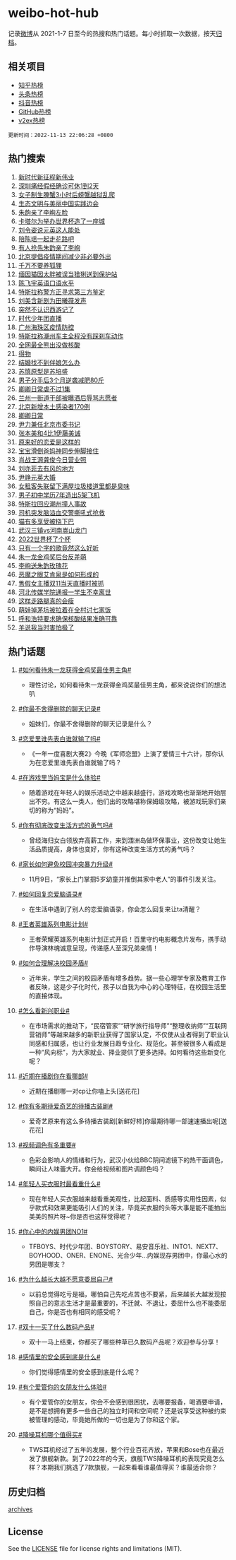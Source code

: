 # weibo-hot-hub

记录[微博](https://www.weibo.com)从 2021-1-7 日至今的热搜和热门话题。每小时抓取一次数据，按天[归档](archives)。

## 相关项目

- [知乎热榜](https://github.com/lonnyzhang423/zhihu-hot-hub)
- [头条热榜](https://github.com/lonnyzhang423/toutiao-hot-hub)
- [抖音热榜](https://github.com/lonnyzhang423/douyin-hot-hub)
- [GitHub热榜](https://github.com/lonnyzhang423/github-hot-hub)
- [v2ex热榜](https://github.com/lonnyzhang423/v2ex-hot-hub)


`更新时间：2022-11-13 22:06:28 +0800`

## 热门搜索

1. [新时代新征程新伟业](https://m.weibo.cn/search?containerid=100103type%3D1%26t%3D10%26q%3D%23%E6%96%B0%E6%97%B6%E4%BB%A3%E6%96%B0%E5%BE%81%E7%A8%8B%E6%96%B0%E4%BC%9F%E4%B8%9A%23&stream_entry_id=51&isnewpage=1&extparam=seat%3D1%26c_type%3D51%26pos%3D0%26cate%3D10103%26filter_type%3Drealtimehot%26dgr%3D0%26display_time%3D1668348385%26pre_seqid%3D1668347513711024078111&luicode=10000011&lfid=106003type%253D25%2526t%253D3%2526disable_hot%253D1%2526filter_type%253Drealtimehot)
1. [深圳痛经假经确诊可休1到2天](https://m.weibo.cn/search?containerid=100103type%3D1%26t%3D10%26q%3D%23%E6%B7%B1%E5%9C%B3%E7%97%9B%E7%BB%8F%E5%81%87%E7%BB%8F%E7%A1%AE%E8%AF%8A%E5%8F%AF%E4%BC%911%E5%88%B02%E5%A4%A9%23&stream_entry_id=31&isnewpage=1&extparam=seat%3D1%26c_type%3D31%26q%3D%2523%25E6%25B7%25B1%25E5%259C%25B3%25E7%2597%259B%25E7%25BB%258F%25E5%2581%2587%25E7%25BB%258F%25E7%25A1%25AE%25E8%25AF%258A%25E5%258F%25AF%25E4%25BC%25911%25E5%2588%25B02%25E5%25A4%25A9%2523%26pos%3D0%26flag%3D2%26band_rank%3D1%26dgr%3D0%26filter_type%3Drealtimehot%26realpos%3D1%26cate%3D5001%26lcate%3D5001%26display_time%3D1668348385%26pre_seqid%3D1668347513711024078111&luicode=10000011&lfid=106003type%253D25%2526t%253D3%2526disable_hot%253D1%2526filter_type%253Drealtimehot)
1. [女子制生腌蟹3小时后螃蟹越狱乱爬](https://m.weibo.cn/search?containerid=100103type%3D1%26t%3D10%26q%3D%23%E5%A5%B3%E5%AD%90%E5%88%B6%E7%94%9F%E8%85%8C%E8%9F%B93%E5%B0%8F%E6%97%B6%E5%90%8E%E8%9E%83%E8%9F%B9%E8%B6%8A%E7%8B%B1%E4%B9%B1%E7%88%AC%23&stream_entry_id=31&isnewpage=1&extparam=seat%3D1%26c_type%3D31%26q%3D%2523%25E5%25A5%25B3%25E5%25AD%2590%25E5%2588%25B6%25E7%2594%259F%25E8%2585%258C%25E8%259F%25B93%25E5%25B0%258F%25E6%2597%25B6%25E5%2590%258E%25E8%259E%2583%25E8%259F%25B9%25E8%25B6%258A%25E7%258B%25B1%25E4%25B9%25B1%25E7%2588%25AC%2523%26pos%3D1%26flag%3D2%26band_rank%3D2%26dgr%3D0%26filter_type%3Drealtimehot%26realpos%3D2%26cate%3D5001%26lcate%3D5001%26display_time%3D1668348385%26pre_seqid%3D1668347513711024078111&luicode=10000011&lfid=106003type%253D25%2526t%253D3%2526disable_hot%253D1%2526filter_type%253Drealtimehot)
1. [生态文明与美丽中国实践边会](https://m.weibo.cn/search?containerid=100103type%3D1%26t%3D10%26q%3D%23%E7%94%9F%E6%80%81%E6%96%87%E6%98%8E%E4%B8%8E%E7%BE%8E%E4%B8%BD%E4%B8%AD%E5%9B%BD%E5%AE%9E%E8%B7%B5%E8%BE%B9%E4%BC%9A%23&stream_entry_id=31&isnewpage=1&extparam=seat%3D1%26c_type%3D31%26q%3D%2523%25E7%2594%259F%25E6%2580%2581%25E6%2596%2587%25E6%2598%258E%25E4%25B8%258E%25E7%25BE%258E%25E4%25B8%25BD%25E4%25B8%25AD%25E5%259B%25BD%25E5%25AE%259E%25E8%25B7%25B5%25E8%25BE%25B9%25E4%25BC%259A%2523%26pos%3D2%26flag%3D0%26band_rank%3D3%26dgr%3D0%26filter_type%3Drealtimehot%26realpos%3D3%26cate%3D5001%26lcate%3D5001%26display_time%3D1668348385%26pre_seqid%3D1668347513711024078111&luicode=10000011&lfid=106003type%253D25%2526t%253D3%2526disable_hot%253D1%2526filter_type%253Drealtimehot)
1. [朱韵亲了李峋左脸](https://m.weibo.cn/search?containerid=100103type%3D1%26t%3D10%26q%3D%23%E6%9C%B1%E9%9F%B5%E4%BA%B2%E4%BA%86%E6%9D%8E%E5%B3%8B%E5%B7%A6%E8%84%B8%23&stream_entry_id=31&isnewpage=1&extparam=seat%3D1%26c_type%3D31%26q%3D%2523%25E6%259C%25B1%25E9%259F%25B5%25E4%25BA%25B2%25E4%25BA%2586%25E6%259D%258E%25E5%25B3%258B%25E5%25B7%25A6%25E8%2584%25B8%2523%26pos%3D3%26flag%3D1%26band_rank%3D4%26dgr%3D0%26filter_type%3Drealtimehot%26realpos%3D4%26cate%3D5001%26lcate%3D5001%26display_time%3D1668348385%26pre_seqid%3D1668347513711024078111&luicode=10000011&lfid=106003type%253D25%2526t%253D3%2526disable_hot%253D1%2526filter_type%253Drealtimehot)
1. [卡塔尔为举办世界杯造了一座城](https://m.weibo.cn/search?containerid=100103type%3D1%26t%3D10%26q%3D%23%E5%8D%A1%E5%A1%94%E5%B0%94%E4%B8%BA%E4%B8%BE%E5%8A%9E%E4%B8%96%E7%95%8C%E6%9D%AF%E9%80%A0%E4%BA%86%E4%B8%80%E5%BA%A7%E5%9F%8E%23&stream_entry_id=31&isnewpage=1&extparam=seat%3D1%26c_type%3D31%26q%3D%2523%25E5%258D%25A1%25E5%25A1%2594%25E5%25B0%2594%25E4%25B8%25BA%25E4%25B8%25BE%25E5%258A%259E%25E4%25B8%2596%25E7%2595%258C%25E6%259D%25AF%25E9%2580%25A0%25E4%25BA%2586%25E4%25B8%2580%25E5%25BA%25A7%25E5%259F%258E%2523%26pos%3D4%26flag%3D0%26band_rank%3D5%26dgr%3D0%26filter_type%3Drealtimehot%26realpos%3D5%26cate%3D5001%26lcate%3D5001%26display_time%3D1668348385%26pre_seqid%3D1668347513711024078111&luicode=10000011&lfid=106003type%253D25%2526t%253D3%2526disable_hot%253D1%2526filter_type%253Drealtimehot)
1. [刘令姿说元英这人能处](https://m.weibo.cn/search?containerid=100103type%3D1%26t%3D10%26q%3D%23%E5%88%98%E4%BB%A4%E5%A7%BF%E8%AF%B4%E5%85%83%E8%8B%B1%E8%BF%99%E4%BA%BA%E8%83%BD%E5%A4%84%23&stream_entry_id=31&isnewpage=1&extparam=seat%3D1%26c_type%3D31%26q%3D%2523%25E5%2588%2598%25E4%25BB%25A4%25E5%25A7%25BF%25E8%25AF%25B4%25E5%2585%2583%25E8%258B%25B1%25E8%25BF%2599%25E4%25BA%25BA%25E8%2583%25BD%25E5%25A4%2584%2523%26pos%3D5%26flag%3D1%26band_rank%3D6%26dgr%3D0%26filter_type%3Drealtimehot%26realpos%3D6%26cate%3D5001%26lcate%3D5001%26display_time%3D1668348385%26pre_seqid%3D1668347513711024078111&luicode=10000011&lfid=106003type%253D25%2526t%253D3%2526disable_hot%253D1%2526filter_type%253Drealtimehot)
1. [陪陈瑶一起走花路吧](https://m.weibo.cn/search?containerid=100103type%3D1%26t%3D10%26q%3D%23%E9%99%AA%E9%99%88%E7%91%B6%E4%B8%80%E8%B5%B7%E8%B5%B0%E8%8A%B1%E8%B7%AF%E5%90%A7%23&stream_entry_id=31&isnewpage=1&extparam=seat%3D1%26c_type%3D31%26q%3D%2523%25E9%2599%25AA%25E9%2599%2588%25E7%2591%25B6%25E4%25B8%2580%25E8%25B5%25B7%25E8%25B5%25B0%25E8%258A%25B1%25E8%25B7%25AF%25E5%2590%25A7%2523%26pos%3D6%26band_rank%3D7%26dgr%3D0%26filter_type%3Drealtimehot%26adid%3D172216%26cate%3D5001%26lcate%3D5001%26display_time%3D1668348385%26pre_seqid%3D1668347513711024078111&luicode=10000011&lfid=106003type%253D25%2526t%253D3%2526disable_hot%253D1%2526filter_type%253Drealtimehot)
1. [有人抢先朱韵亲了李峋](https://m.weibo.cn/search?containerid=100103type%3D1%26t%3D10%26q%3D%23%E6%9C%89%E4%BA%BA%E6%8A%A2%E5%85%88%E6%9C%B1%E9%9F%B5%E4%BA%B2%E4%BA%86%E6%9D%8E%E5%B3%8B%23&stream_entry_id=31&isnewpage=1&extparam=seat%3D1%26c_type%3D31%26q%3D%2523%25E6%259C%2589%25E4%25BA%25BA%25E6%258A%25A2%25E5%2585%2588%25E6%259C%25B1%25E9%259F%25B5%25E4%25BA%25B2%25E4%25BA%2586%25E6%259D%258E%25E5%25B3%258B%2523%26pos%3D7%26flag%3D0%26band_rank%3D7%26dgr%3D0%26filter_type%3Drealtimehot%26realpos%3D7%26cate%3D5001%26lcate%3D5001%26display_time%3D1668348385%26pre_seqid%3D1668347513711024078111&luicode=10000011&lfid=106003type%253D25%2526t%253D3%2526disable_hot%253D1%2526filter_type%253Drealtimehot)
1. [北京提倡疫情期间减少非必要外出](https://m.weibo.cn/search?containerid=100103type%3D1%26t%3D10%26q%3D%23%E5%8C%97%E4%BA%AC%E6%8F%90%E5%80%A1%E7%96%AB%E6%83%85%E6%9C%9F%E9%97%B4%E5%87%8F%E5%B0%91%E9%9D%9E%E5%BF%85%E8%A6%81%E5%A4%96%E5%87%BA%23&stream_entry_id=31&isnewpage=1&extparam=seat%3D1%26c_type%3D31%26q%3D%2523%25E5%258C%2597%25E4%25BA%25AC%25E6%258F%2590%25E5%2580%25A1%25E7%2596%25AB%25E6%2583%2585%25E6%259C%259F%25E9%2597%25B4%25E5%2587%258F%25E5%25B0%2591%25E9%259D%259E%25E5%25BF%2585%25E8%25A6%2581%25E5%25A4%2596%25E5%2587%25BA%2523%26pos%3D8%26flag%3D0%26band_rank%3D8%26dgr%3D0%26filter_type%3Drealtimehot%26realpos%3D8%26cate%3D5001%26lcate%3D5001%26display_time%3D1668348385%26pre_seqid%3D1668347513711024078111&luicode=10000011&lfid=106003type%253D25%2526t%253D3%2526disable_hot%253D1%2526filter_type%253Drealtimehot)
1. [千万不要养狐狸](https://m.weibo.cn/search?containerid=100103type%3D1%26t%3D10%26q%3D%23%E5%8D%83%E4%B8%87%E4%B8%8D%E8%A6%81%E5%85%BB%E7%8B%90%E7%8B%B8%23&stream_entry_id=31&isnewpage=1&extparam=seat%3D1%26c_type%3D31%26q%3D%2523%25E5%258D%2583%25E4%25B8%2587%25E4%25B8%258D%25E8%25A6%2581%25E5%2585%25BB%25E7%258B%2590%25E7%258B%25B8%2523%26pos%3D9%26flag%3D1%26band_rank%3D9%26dgr%3D0%26filter_type%3Drealtimehot%26realpos%3D9%26cate%3D5001%26lcate%3D5001%26display_time%3D1668348385%26pre_seqid%3D1668347513711024078111&luicode=10000011&lfid=106003type%253D25%2526t%253D3%2526disable_hot%253D1%2526filter_type%253Drealtimehot)
1. [缅因猫因太胖被误当猞猁送到保护站](https://m.weibo.cn/search?containerid=100103type%3D1%26t%3D10%26q%3D%23%E7%BC%85%E5%9B%A0%E7%8C%AB%E5%9B%A0%E5%A4%AA%E8%83%96%E8%A2%AB%E8%AF%AF%E5%BD%93%E7%8C%9E%E7%8C%81%E9%80%81%E5%88%B0%E4%BF%9D%E6%8A%A4%E7%AB%99%23&stream_entry_id=31&isnewpage=1&extparam=seat%3D1%26c_type%3D31%26q%3D%2523%25E7%25BC%2585%25E5%259B%25A0%25E7%258C%25AB%25E5%259B%25A0%25E5%25A4%25AA%25E8%2583%2596%25E8%25A2%25AB%25E8%25AF%25AF%25E5%25BD%2593%25E7%258C%259E%25E7%258C%2581%25E9%2580%2581%25E5%2588%25B0%25E4%25BF%259D%25E6%258A%25A4%25E7%25AB%2599%2523%26pos%3D10%26flag%3D0%26band_rank%3D10%26dgr%3D0%26filter_type%3Drealtimehot%26realpos%3D10%26cate%3D5001%26lcate%3D5001%26display_time%3D1668348385%26pre_seqid%3D1668347513711024078111&luicode=10000011&lfid=106003type%253D25%2526t%253D3%2526disable_hot%253D1%2526filter_type%253Drealtimehot)
1. [陈飞宇英语口语水平](https://m.weibo.cn/search?containerid=100103type%3D1%26t%3D10%26q%3D%23%E9%99%88%E9%A3%9E%E5%AE%87%E8%8B%B1%E8%AF%AD%E5%8F%A3%E8%AF%AD%E6%B0%B4%E5%B9%B3%23&stream_entry_id=31&isnewpage=1&extparam=seat%3D1%26c_type%3D31%26q%3D%2523%25E9%2599%2588%25E9%25A3%259E%25E5%25AE%2587%25E8%258B%25B1%25E8%25AF%25AD%25E5%258F%25A3%25E8%25AF%25AD%25E6%25B0%25B4%25E5%25B9%25B3%2523%26pos%3D11%26flag%3D1%26band_rank%3D11%26dgr%3D0%26filter_type%3Drealtimehot%26realpos%3D11%26cate%3D5001%26lcate%3D5001%26display_time%3D1668348385%26pre_seqid%3D1668347513711024078111&luicode=10000011&lfid=106003type%253D25%2526t%253D3%2526disable_hot%253D1%2526filter_type%253Drealtimehot)
1. [特斯拉称警方正寻求第三方鉴定](https://m.weibo.cn/search?containerid=100103type%3D1%26t%3D10%26q%3D%23%E7%89%B9%E6%96%AF%E6%8B%89%E7%A7%B0%E8%AD%A6%E6%96%B9%E6%AD%A3%E5%AF%BB%E6%B1%82%E7%AC%AC%E4%B8%89%E6%96%B9%E9%89%B4%E5%AE%9A%23&stream_entry_id=31&isnewpage=1&extparam=seat%3D1%26c_type%3D31%26q%3D%2523%25E7%2589%25B9%25E6%2596%25AF%25E6%258B%2589%25E7%25A7%25B0%25E8%25AD%25A6%25E6%2596%25B9%25E6%25AD%25A3%25E5%25AF%25BB%25E6%25B1%2582%25E7%25AC%25AC%25E4%25B8%2589%25E6%2596%25B9%25E9%2589%25B4%25E5%25AE%259A%2523%26pos%3D12%26flag%3D0%26band_rank%3D12%26dgr%3D0%26filter_type%3Drealtimehot%26realpos%3D12%26cate%3D5001%26lcate%3D5001%26display_time%3D1668348385%26pre_seqid%3D1668347513711024078111&luicode=10000011&lfid=106003type%253D25%2526t%253D3%2526disable_hot%253D1%2526filter_type%253Drealtimehot)
1. [刘美含新剧为田曦薇发声](https://m.weibo.cn/search?containerid=100103type%3D1%26t%3D10%26q%3D%23%E5%88%98%E7%BE%8E%E5%90%AB%E6%96%B0%E5%89%A7%E4%B8%BA%E7%94%B0%E6%9B%A6%E8%96%87%E5%8F%91%E5%A3%B0%23&stream_entry_id=31&isnewpage=1&extparam=seat%3D1%26c_type%3D31%26q%3D%2523%25E5%2588%2598%25E7%25BE%258E%25E5%2590%25AB%25E6%2596%25B0%25E5%2589%25A7%25E4%25B8%25BA%25E7%2594%25B0%25E6%259B%25A6%25E8%2596%2587%25E5%258F%2591%25E5%25A3%25B0%2523%26pos%3D13%26flag%3D0%26band_rank%3D13%26dgr%3D0%26filter_type%3Drealtimehot%26realpos%3D13%26cate%3D5001%26lcate%3D5001%26display_time%3D1668348385%26pre_seqid%3D1668347513711024078111&luicode=10000011&lfid=106003type%253D25%2526t%253D3%2526disable_hot%253D1%2526filter_type%253Drealtimehot)
1. [突然不认识西游记了](https://m.weibo.cn/search?containerid=100103type%3D1%26t%3D10%26q%3D%23%E7%AA%81%E7%84%B6%E4%B8%8D%E8%AE%A4%E8%AF%86%E8%A5%BF%E6%B8%B8%E8%AE%B0%E4%BA%86%23&stream_entry_id=31&isnewpage=1&extparam=seat%3D1%26c_type%3D31%26q%3D%2523%25E7%25AA%2581%25E7%2584%25B6%25E4%25B8%258D%25E8%25AE%25A4%25E8%25AF%2586%25E8%25A5%25BF%25E6%25B8%25B8%25E8%25AE%25B0%25E4%25BA%2586%2523%26pos%3D14%26flag%3D0%26band_rank%3D14%26dgr%3D0%26filter_type%3Drealtimehot%26realpos%3D14%26cate%3D5001%26lcate%3D5001%26display_time%3D1668348385%26pre_seqid%3D1668347513711024078111&luicode=10000011&lfid=106003type%253D25%2526t%253D3%2526disable_hot%253D1%2526filter_type%253Drealtimehot)
1. [时代少年团直播](https://m.weibo.cn/search?containerid=100103type%3D1%26t%3D10%26q%3D%23%E6%97%B6%E4%BB%A3%E5%B0%91%E5%B9%B4%E5%9B%A2%E7%9B%B4%E6%92%AD%23&stream_entry_id=31&isnewpage=1&extparam=seat%3D1%26c_type%3D31%26q%3D%2523%25E6%2597%25B6%25E4%25BB%25A3%25E5%25B0%2591%25E5%25B9%25B4%25E5%259B%25A2%25E7%259B%25B4%25E6%2592%25AD%2523%26pos%3D15%26flag%3D1%26band_rank%3D15%26dgr%3D0%26filter_type%3Drealtimehot%26realpos%3D15%26cate%3D5001%26lcate%3D5001%26display_time%3D1668348385%26pre_seqid%3D1668347513711024078111&luicode=10000011&lfid=106003type%253D25%2526t%253D3%2526disable_hot%253D1%2526filter_type%253Drealtimehot)
1. [广州海珠区疫情防控](https://m.weibo.cn/search?containerid=100103type%3D1%26t%3D10%26q%3D%23%E5%B9%BF%E5%B7%9E%E6%B5%B7%E7%8F%A0%E5%8C%BA%E7%96%AB%E6%83%85%E9%98%B2%E6%8E%A7%23&stream_entry_id=31&isnewpage=1&extparam=seat%3D1%26c_type%3D31%26q%3D%2523%25E5%25B9%25BF%25E5%25B7%259E%25E6%25B5%25B7%25E7%258F%25A0%25E5%258C%25BA%25E7%2596%25AB%25E6%2583%2585%25E9%2598%25B2%25E6%258E%25A7%2523%26pos%3D16%26flag%3D0%26band_rank%3D16%26dgr%3D0%26filter_type%3Drealtimehot%26realpos%3D16%26cate%3D5001%26lcate%3D5001%26display_time%3D1668348385%26pre_seqid%3D1668347513711024078111&luicode=10000011&lfid=106003type%253D25%2526t%253D3%2526disable_hot%253D1%2526filter_type%253Drealtimehot)
1. [特斯拉称潮州车主全程没有踩刹车动作](https://m.weibo.cn/search?containerid=100103type%3D1%26t%3D10%26q%3D%23%E7%89%B9%E6%96%AF%E6%8B%89%E7%A7%B0%E6%BD%AE%E5%B7%9E%E8%BD%A6%E4%B8%BB%E5%85%A8%E7%A8%8B%E6%B2%A1%E6%9C%89%E8%B8%A9%E5%88%B9%E8%BD%A6%E5%8A%A8%E4%BD%9C%23&stream_entry_id=31&isnewpage=1&extparam=seat%3D1%26c_type%3D31%26q%3D%2523%25E7%2589%25B9%25E6%2596%25AF%25E6%258B%2589%25E7%25A7%25B0%25E6%25BD%25AE%25E5%25B7%259E%25E8%25BD%25A6%25E4%25B8%25BB%25E5%2585%25A8%25E7%25A8%258B%25E6%25B2%25A1%25E6%259C%2589%25E8%25B8%25A9%25E5%2588%25B9%25E8%25BD%25A6%25E5%258A%25A8%25E4%25BD%259C%2523%26pos%3D17%26flag%3D0%26band_rank%3D17%26dgr%3D0%26filter_type%3Drealtimehot%26realpos%3D17%26cate%3D5001%26lcate%3D5001%26display_time%3D1668348385%26pre_seqid%3D1668347513711024078111&luicode=10000011&lfid=106003type%253D25%2526t%253D3%2526disable_hot%253D1%2526filter_type%253Drealtimehot)
1. [全网最全熊出没做核酸](https://m.weibo.cn/search?containerid=100103type%3D1%26t%3D10%26q%3D%23%E5%85%A8%E7%BD%91%E6%9C%80%E5%85%A8%E7%86%8A%E5%87%BA%E6%B2%A1%E5%81%9A%E6%A0%B8%E9%85%B8%23&stream_entry_id=31&isnewpage=1&extparam=seat%3D1%26c_type%3D31%26q%3D%2523%25E5%2585%25A8%25E7%25BD%2591%25E6%259C%2580%25E5%2585%25A8%25E7%2586%258A%25E5%2587%25BA%25E6%25B2%25A1%25E5%2581%259A%25E6%25A0%25B8%25E9%2585%25B8%2523%26pos%3D18%26flag%3D1%26band_rank%3D18%26dgr%3D0%26filter_type%3Drealtimehot%26realpos%3D18%26cate%3D5001%26lcate%3D5001%26display_time%3D1668348385%26pre_seqid%3D1668347513711024078111&luicode=10000011&lfid=106003type%253D25%2526t%253D3%2526disable_hot%253D1%2526filter_type%253Drealtimehot)
1. [得物](https://m.weibo.cn/search?containerid=100103type%3D1%26t%3D10%26q%3D%23%E5%BE%97%E7%89%A9%23&stream_entry_id=31&isnewpage=1&extparam=seat%3D1%26c_type%3D31%26q%3D%2523%25E5%25BE%2597%25E7%2589%25A9%2523%26pos%3D19%26flag%3D2%26band_rank%3D19%26dgr%3D0%26filter_type%3Drealtimehot%26realpos%3D19%26cate%3D5001%26lcate%3D5001%26display_time%3D1668348385%26pre_seqid%3D1668347513711024078111&luicode=10000011&lfid=106003type%253D25%2526t%253D3%2526disable_hot%253D1%2526filter_type%253Drealtimehot)
1. [结婚找不到伴娘怎么办](https://m.weibo.cn/search?containerid=100103type%3D1%26t%3D10%26q%3D%23%E7%BB%93%E5%A9%9A%E6%89%BE%E4%B8%8D%E5%88%B0%E4%BC%B4%E5%A8%98%E6%80%8E%E4%B9%88%E5%8A%9E%23&stream_entry_id=31&isnewpage=1&extparam=seat%3D1%26c_type%3D31%26q%3D%2523%25E7%25BB%2593%25E5%25A9%259A%25E6%2589%25BE%25E4%25B8%258D%25E5%2588%25B0%25E4%25BC%25B4%25E5%25A8%2598%25E6%2580%258E%25E4%25B9%2588%25E5%258A%259E%2523%26pos%3D20%26flag%3D0%26band_rank%3D20%26dgr%3D0%26filter_type%3Drealtimehot%26realpos%3D20%26cate%3D5001%26lcate%3D5001%26display_time%3D1668348385%26pre_seqid%3D1668347513711024078111&luicode=10000011&lfid=106003type%253D25%2526t%253D3%2526disable_hot%253D1%2526filter_type%253Drealtimehot)
1. [苏慎原型是苏培盛](https://m.weibo.cn/search?containerid=100103type%3D1%26t%3D10%26q%3D%23%E8%8B%8F%E6%85%8E%E5%8E%9F%E5%9E%8B%E6%98%AF%E8%8B%8F%E5%9F%B9%E7%9B%9B%23&stream_entry_id=31&isnewpage=1&extparam=seat%3D1%26c_type%3D31%26q%3D%2523%25E8%258B%258F%25E6%2585%258E%25E5%258E%259F%25E5%259E%258B%25E6%2598%25AF%25E8%258B%258F%25E5%259F%25B9%25E7%259B%259B%2523%26pos%3D21%26flag%3D1%26band_rank%3D21%26dgr%3D0%26filter_type%3Drealtimehot%26realpos%3D21%26cate%3D5001%26lcate%3D5001%26display_time%3D1668348385%26pre_seqid%3D1668347513711024078111&luicode=10000011&lfid=106003type%253D25%2526t%253D3%2526disable_hot%253D1%2526filter_type%253Drealtimehot)
1. [男子分手后3个月逆袭减肥80斤](https://m.weibo.cn/search?containerid=100103type%3D1%26t%3D10%26q%3D%23%E7%94%B7%E5%AD%90%E5%88%86%E6%89%8B%E5%90%8E3%E4%B8%AA%E6%9C%88%E9%80%86%E8%A2%AD%E5%87%8F%E8%82%A580%E6%96%A4%23&stream_entry_id=31&isnewpage=1&extparam=seat%3D1%26c_type%3D31%26q%3D%2523%25E7%2594%25B7%25E5%25AD%2590%25E5%2588%2586%25E6%2589%258B%25E5%2590%258E3%25E4%25B8%25AA%25E6%259C%2588%25E9%2580%2586%25E8%25A2%25AD%25E5%2587%258F%25E8%2582%25A580%25E6%2596%25A4%2523%26pos%3D22%26flag%3D1%26band_rank%3D22%26dgr%3D0%26filter_type%3Drealtimehot%26realpos%3D22%26cate%3D5001%26lcate%3D5001%26display_time%3D1668348385%26pre_seqid%3D1668347513711024078111&luicode=10000011&lfid=106003type%253D25%2526t%253D3%2526disable_hot%253D1%2526filter_type%253Drealtimehot)
1. [卿卿日常虐不过1集](https://m.weibo.cn/search?containerid=100103type%3D1%26t%3D10%26q%3D%23%E5%8D%BF%E5%8D%BF%E6%97%A5%E5%B8%B8%E8%99%90%E4%B8%8D%E8%BF%871%E9%9B%86%23&stream_entry_id=31&isnewpage=1&extparam=seat%3D1%26c_type%3D31%26q%3D%2523%25E5%258D%25BF%25E5%258D%25BF%25E6%2597%25A5%25E5%25B8%25B8%25E8%2599%2590%25E4%25B8%258D%25E8%25BF%25871%25E9%259B%2586%2523%26pos%3D23%26flag%3D0%26band_rank%3D23%26dgr%3D0%26filter_type%3Drealtimehot%26realpos%3D23%26cate%3D5001%26lcate%3D5001%26display_time%3D1668348385%26pre_seqid%3D1668347513711024078111&luicode=10000011&lfid=106003type%253D25%2526t%253D3%2526disable_hot%253D1%2526filter_type%253Drealtimehot)
1. [兰州一街道干部被曝酒后辱骂志愿者](https://m.weibo.cn/search?containerid=100103type%3D1%26t%3D10%26q%3D%23%E5%85%B0%E5%B7%9E%E4%B8%80%E8%A1%97%E9%81%93%E5%B9%B2%E9%83%A8%E8%A2%AB%E6%9B%9D%E9%85%92%E5%90%8E%E8%BE%B1%E9%AA%82%E5%BF%97%E6%84%BF%E8%80%85%23&stream_entry_id=31&isnewpage=1&extparam=seat%3D1%26c_type%3D31%26q%3D%2523%25E5%2585%25B0%25E5%25B7%259E%25E4%25B8%2580%25E8%25A1%2597%25E9%2581%2593%25E5%25B9%25B2%25E9%2583%25A8%25E8%25A2%25AB%25E6%259B%259D%25E9%2585%2592%25E5%2590%258E%25E8%25BE%25B1%25E9%25AA%2582%25E5%25BF%2597%25E6%2584%25BF%25E8%2580%2585%2523%26pos%3D24%26flag%3D0%26band_rank%3D24%26dgr%3D0%26filter_type%3Drealtimehot%26realpos%3D24%26cate%3D5001%26lcate%3D5001%26display_time%3D1668348385%26pre_seqid%3D1668347513711024078111&luicode=10000011&lfid=106003type%253D25%2526t%253D3%2526disable_hot%253D1%2526filter_type%253Drealtimehot)
1. [北京新增本土感染者170例](https://m.weibo.cn/search?containerid=100103type%3D1%26t%3D10%26q%3D%23%E5%8C%97%E4%BA%AC%E6%96%B0%E5%A2%9E%E6%9C%AC%E5%9C%9F%E6%84%9F%E6%9F%93%E8%80%85170%E4%BE%8B%23&stream_entry_id=31&isnewpage=1&extparam=seat%3D1%26c_type%3D31%26q%3D%2523%25E5%258C%2597%25E4%25BA%25AC%25E6%2596%25B0%25E5%25A2%259E%25E6%259C%25AC%25E5%259C%259F%25E6%2584%259F%25E6%259F%2593%25E8%2580%2585170%25E4%25BE%258B%2523%26pos%3D25%26flag%3D0%26band_rank%3D25%26dgr%3D0%26filter_type%3Drealtimehot%26realpos%3D25%26cate%3D5001%26lcate%3D5001%26display_time%3D1668348385%26pre_seqid%3D1668347513711024078111&luicode=10000011&lfid=106003type%253D25%2526t%253D3%2526disable_hot%253D1%2526filter_type%253Drealtimehot)
1. [卿卿日常](https://m.weibo.cn/search?containerid=100103type%3D1%26t%3D10%26q%3D%E5%8D%BF%E5%8D%BF%E6%97%A5%E5%B8%B8&stream_entry_id=31&isnewpage=1&extparam=seat%3D1%26c_type%3D31%26q%3D%25E5%258D%25BF%25E5%258D%25BF%25E6%2597%25A5%25E5%25B8%25B8%26pos%3D26%26flag%3D0%26band_rank%3D26%26dgr%3D0%26filter_type%3Drealtimehot%26realpos%3D26%26cate%3D5001%26lcate%3D5001%26display_time%3D1668348385%26pre_seqid%3D1668347513711024078111&luicode=10000011&lfid=106003type%253D25%2526t%253D3%2526disable_hot%253D1%2526filter_type%253Drealtimehot)
1. [尹力兼任北京市委书记](https://m.weibo.cn/search?containerid=100103type%3D1%26t%3D10%26q%3D%23%E5%B0%B9%E5%8A%9B%E5%85%BC%E4%BB%BB%E5%8C%97%E4%BA%AC%E5%B8%82%E5%A7%94%E4%B9%A6%E8%AE%B0%23&stream_entry_id=31&isnewpage=1&extparam=seat%3D1%26c_type%3D31%26q%3D%2523%25E5%25B0%25B9%25E5%258A%259B%25E5%2585%25BC%25E4%25BB%25BB%25E5%258C%2597%25E4%25BA%25AC%25E5%25B8%2582%25E5%25A7%2594%25E4%25B9%25A6%25E8%25AE%25B0%2523%26pos%3D27%26flag%3D0%26band_rank%3D27%26dgr%3D0%26filter_type%3Drealtimehot%26realpos%3D27%26cate%3D5001%26lcate%3D5001%26display_time%3D1668348385%26pre_seqid%3D1668347513711024078111&luicode=10000011&lfid=106003type%253D25%2526t%253D3%2526disable_hot%253D1%2526filter_type%253Drealtimehot)
1. [张本美和4比1伊藤美诚](https://m.weibo.cn/search?containerid=100103type%3D1%26t%3D10%26q%3D%23%E5%BC%A0%E6%9C%AC%E7%BE%8E%E5%92%8C4%E6%AF%941%E4%BC%8A%E8%97%A4%E7%BE%8E%E8%AF%9A%23&stream_entry_id=31&isnewpage=1&extparam=seat%3D1%26c_type%3D31%26q%3D%2523%25E5%25BC%25A0%25E6%259C%25AC%25E7%25BE%258E%25E5%2592%258C4%25E6%25AF%25941%25E4%25BC%258A%25E8%2597%25A4%25E7%25BE%258E%25E8%25AF%259A%2523%26pos%3D28%26flag%3D0%26band_rank%3D28%26dgr%3D0%26filter_type%3Drealtimehot%26realpos%3D28%26cate%3D5001%26lcate%3D5001%26display_time%3D1668348385%26pre_seqid%3D1668347513711024078111&luicode=10000011&lfid=106003type%253D25%2526t%253D3%2526disable_hot%253D1%2526filter_type%253Drealtimehot)
1. [原来好的恋爱是这样的](https://m.weibo.cn/search?containerid=100103type%3D1%26t%3D10%26q%3D%23%E5%8E%9F%E6%9D%A5%E5%A5%BD%E7%9A%84%E6%81%8B%E7%88%B1%E6%98%AF%E8%BF%99%E6%A0%B7%E7%9A%84%23&stream_entry_id=31&isnewpage=1&extparam=seat%3D1%26c_type%3D31%26q%3D%2523%25E5%258E%259F%25E6%259D%25A5%25E5%25A5%25BD%25E7%259A%2584%25E6%2581%258B%25E7%2588%25B1%25E6%2598%25AF%25E8%25BF%2599%25E6%25A0%25B7%25E7%259A%2584%2523%26pos%3D29%26flag%3D0%26band_rank%3D29%26dgr%3D0%26filter_type%3Drealtimehot%26realpos%3D29%26cate%3D5001%26lcate%3D5001%26display_time%3D1668348385%26pre_seqid%3D1668347513711024078111&luicode=10000011&lfid=106003type%253D25%2526t%253D3%2526disable_hot%253D1%2526filter_type%253Drealtimehot)
1. [宝宝滑倒爸妈神同步伸脚接住](https://m.weibo.cn/search?containerid=100103type%3D1%26t%3D10%26q%3D%23%E5%AE%9D%E5%AE%9D%E6%BB%91%E5%80%92%E7%88%B8%E5%A6%88%E7%A5%9E%E5%90%8C%E6%AD%A5%E4%BC%B8%E8%84%9A%E6%8E%A5%E4%BD%8F%23&stream_entry_id=31&isnewpage=1&extparam=seat%3D1%26c_type%3D31%26q%3D%2523%25E5%25AE%259D%25E5%25AE%259D%25E6%25BB%2591%25E5%2580%2592%25E7%2588%25B8%25E5%25A6%2588%25E7%25A5%259E%25E5%2590%258C%25E6%25AD%25A5%25E4%25BC%25B8%25E8%2584%259A%25E6%258E%25A5%25E4%25BD%258F%2523%26pos%3D30%26flag%3D0%26band_rank%3D30%26dgr%3D0%26filter_type%3Drealtimehot%26realpos%3D30%26cate%3D5001%26lcate%3D5001%26display_time%3D1668348385%26pre_seqid%3D1668347513711024078111&luicode=10000011&lfid=106003type%253D25%2526t%253D3%2526disable_hot%253D1%2526filter_type%253Drealtimehot)
1. [肖战王源龚俊今日营业照](https://m.weibo.cn/search?containerid=100103type%3D1%26t%3D10%26q%3D%23%E8%82%96%E6%88%98%E7%8E%8B%E6%BA%90%E9%BE%9A%E4%BF%8A%E4%BB%8A%E6%97%A5%E8%90%A5%E4%B8%9A%E7%85%A7%23&stream_entry_id=31&isnewpage=1&extparam=seat%3D1%26c_type%3D31%26q%3D%2523%25E8%2582%2596%25E6%2588%2598%25E7%258E%258B%25E6%25BA%2590%25E9%25BE%259A%25E4%25BF%258A%25E4%25BB%258A%25E6%2597%25A5%25E8%2590%25A5%25E4%25B8%259A%25E7%2585%25A7%2523%26pos%3D31%26flag%3D0%26band_rank%3D31%26dgr%3D0%26filter_type%3Drealtimehot%26realpos%3D31%26cate%3D5001%26lcate%3D5001%26display_time%3D1668348385%26pre_seqid%3D1668347513711024078111&luicode=10000011&lfid=106003type%253D25%2526t%253D3%2526disable_hot%253D1%2526filter_type%253Drealtimehot)
1. [刘亦菲去有风的地方](https://m.weibo.cn/search?containerid=100103type%3D1%26t%3D10%26q%3D%23%E5%88%98%E4%BA%A6%E8%8F%B2%E5%8E%BB%E6%9C%89%E9%A3%8E%E7%9A%84%E5%9C%B0%E6%96%B9%23&stream_entry_id=31&isnewpage=1&extparam=seat%3D1%26c_type%3D31%26q%3D%2523%25E5%2588%2598%25E4%25BA%25A6%25E8%258F%25B2%25E5%258E%25BB%25E6%259C%2589%25E9%25A3%258E%25E7%259A%2584%25E5%259C%25B0%25E6%2596%25B9%2523%26pos%3D32%26flag%3D0%26band_rank%3D32%26dgr%3D0%26filter_type%3Drealtimehot%26realpos%3D32%26cate%3D5001%26lcate%3D5001%26display_time%3D1668348385%26pre_seqid%3D1668347513711024078111&luicode=10000011&lfid=106003type%253D25%2526t%253D3%2526disable_hot%253D1%2526filter_type%253Drealtimehot)
1. [尹峥元英大婚](https://m.weibo.cn/search?containerid=100103type%3D1%26t%3D10%26q%3D%23%E5%B0%B9%E5%B3%A5%E5%85%83%E8%8B%B1%E5%A4%A7%E5%A9%9A%23&stream_entry_id=31&isnewpage=1&extparam=seat%3D1%26c_type%3D31%26q%3D%2523%25E5%25B0%25B9%25E5%25B3%25A5%25E5%2585%2583%25E8%258B%25B1%25E5%25A4%25A7%25E5%25A9%259A%2523%26pos%3D33%26flag%3D1%26band_rank%3D33%26dgr%3D0%26filter_type%3Drealtimehot%26realpos%3D33%26cate%3D5001%26lcate%3D5001%26display_time%3D1668348385%26pre_seqid%3D1668347513711024078111&luicode=10000011&lfid=106003type%253D25%2526t%253D3%2526disable_hot%253D1%2526filter_type%253Drealtimehot)
1. [女租客失联留下满屋垃圾楼道里都是臭味](https://m.weibo.cn/search?containerid=100103type%3D1%26t%3D10%26q%3D%23%E5%A5%B3%E7%A7%9F%E5%AE%A2%E5%A4%B1%E8%81%94%E7%95%99%E4%B8%8B%E6%BB%A1%E5%B1%8B%E5%9E%83%E5%9C%BE%E6%A5%BC%E9%81%93%E9%87%8C%E9%83%BD%E6%98%AF%E8%87%AD%E5%91%B3%23&stream_entry_id=31&isnewpage=1&extparam=seat%3D1%26c_type%3D31%26q%3D%2523%25E5%25A5%25B3%25E7%25A7%259F%25E5%25AE%25A2%25E5%25A4%25B1%25E8%2581%2594%25E7%2595%2599%25E4%25B8%258B%25E6%25BB%25A1%25E5%25B1%258B%25E5%259E%2583%25E5%259C%25BE%25E6%25A5%25BC%25E9%2581%2593%25E9%2587%258C%25E9%2583%25BD%25E6%2598%25AF%25E8%2587%25AD%25E5%2591%25B3%2523%26pos%3D34%26flag%3D0%26band_rank%3D34%26dgr%3D0%26filter_type%3Drealtimehot%26realpos%3D34%26cate%3D5001%26lcate%3D5001%26display_time%3D1668348385%26pre_seqid%3D1668347513711024078111&luicode=10000011&lfid=106003type%253D25%2526t%253D3%2526disable_hot%253D1%2526filter_type%253Drealtimehot)
1. [男子初中学历7年造出5架飞机](https://m.weibo.cn/search?containerid=100103type%3D1%26t%3D10%26q%3D%23%E7%94%B7%E5%AD%90%E5%88%9D%E4%B8%AD%E5%AD%A6%E5%8E%867%E5%B9%B4%E9%80%A0%E5%87%BA5%E6%9E%B6%E9%A3%9E%E6%9C%BA%23&stream_entry_id=31&isnewpage=1&extparam=seat%3D1%26c_type%3D31%26q%3D%2523%25E7%2594%25B7%25E5%25AD%2590%25E5%2588%259D%25E4%25B8%25AD%25E5%25AD%25A6%25E5%258E%25867%25E5%25B9%25B4%25E9%2580%25A0%25E5%2587%25BA5%25E6%259E%25B6%25E9%25A3%259E%25E6%259C%25BA%2523%26pos%3D35%26flag%3D0%26band_rank%3D35%26dgr%3D0%26filter_type%3Drealtimehot%26realpos%3D35%26cate%3D5001%26lcate%3D5001%26display_time%3D1668348385%26pre_seqid%3D1668347513711024078111&luicode=10000011&lfid=106003type%253D25%2526t%253D3%2526disable_hot%253D1%2526filter_type%253Drealtimehot)
1. [特斯拉回应潮州撞人事故](https://m.weibo.cn/search?containerid=100103type%3D1%26t%3D10%26q%3D%23%E7%89%B9%E6%96%AF%E6%8B%89%E5%9B%9E%E5%BA%94%E6%BD%AE%E5%B7%9E%E6%92%9E%E4%BA%BA%E4%BA%8B%E6%95%85%23&stream_entry_id=31&isnewpage=1&extparam=seat%3D1%26c_type%3D31%26q%3D%2523%25E7%2589%25B9%25E6%2596%25AF%25E6%258B%2589%25E5%259B%259E%25E5%25BA%2594%25E6%25BD%25AE%25E5%25B7%259E%25E6%2592%259E%25E4%25BA%25BA%25E4%25BA%258B%25E6%2595%2585%2523%26pos%3D36%26flag%3D0%26band_rank%3D36%26dgr%3D0%26filter_type%3Drealtimehot%26realpos%3D36%26cate%3D5001%26lcate%3D5001%26display_time%3D1668348385%26pre_seqid%3D1668347513711024078111&luicode=10000011&lfid=106003type%253D25%2526t%253D3%2526disable_hot%253D1%2526filter_type%253Drealtimehot)
1. [司机突发脑溢血交警嘶吼式抢救](https://m.weibo.cn/search?containerid=100103type%3D1%26t%3D10%26q%3D%23%E5%8F%B8%E6%9C%BA%E7%AA%81%E5%8F%91%E8%84%91%E6%BA%A2%E8%A1%80%E4%BA%A4%E8%AD%A6%E5%98%B6%E5%90%BC%E5%BC%8F%E6%8A%A2%E6%95%91%23&stream_entry_id=31&isnewpage=1&extparam=seat%3D1%26c_type%3D31%26q%3D%2523%25E5%258F%25B8%25E6%259C%25BA%25E7%25AA%2581%25E5%258F%2591%25E8%2584%2591%25E6%25BA%25A2%25E8%25A1%2580%25E4%25BA%25A4%25E8%25AD%25A6%25E5%2598%25B6%25E5%2590%25BC%25E5%25BC%258F%25E6%258A%25A2%25E6%2595%2591%2523%26pos%3D37%26flag%3D0%26band_rank%3D37%26dgr%3D0%26filter_type%3Drealtimehot%26realpos%3D37%26cate%3D5001%26lcate%3D5001%26display_time%3D1668348385%26pre_seqid%3D1668347513711024078111&luicode=10000011&lfid=106003type%253D25%2526t%253D3%2526disable_hot%253D1%2526filter_type%253Drealtimehot)
1. [猫有多享受被挠下巴](https://m.weibo.cn/search?containerid=100103type%3D1%26t%3D10%26q%3D%23%E7%8C%AB%E6%9C%89%E5%A4%9A%E4%BA%AB%E5%8F%97%E8%A2%AB%E6%8C%A0%E4%B8%8B%E5%B7%B4%23&stream_entry_id=31&isnewpage=1&extparam=seat%3D1%26c_type%3D31%26q%3D%2523%25E7%258C%25AB%25E6%259C%2589%25E5%25A4%259A%25E4%25BA%25AB%25E5%258F%2597%25E8%25A2%25AB%25E6%258C%25A0%25E4%25B8%258B%25E5%25B7%25B4%2523%26pos%3D38%26flag%3D0%26band_rank%3D38%26dgr%3D0%26filter_type%3Drealtimehot%26realpos%3D38%26cate%3D5001%26lcate%3D5001%26display_time%3D1668348385%26pre_seqid%3D1668347513711024078111&luicode=10000011&lfid=106003type%253D25%2526t%253D3%2526disable_hot%253D1%2526filter_type%253Drealtimehot)
1. [武汉三镇vs河南嵩山龙门](https://m.weibo.cn/search?containerid=100103type%3D1%26t%3D10%26q%3D%23%E6%AD%A6%E6%B1%89%E4%B8%89%E9%95%87vs%E6%B2%B3%E5%8D%97%E5%B5%A9%E5%B1%B1%E9%BE%99%E9%97%A8%23&stream_entry_id=31&isnewpage=1&extparam=seat%3D1%26c_type%3D31%26q%3D%2523%25E6%25AD%25A6%25E6%25B1%2589%25E4%25B8%2589%25E9%2595%2587vs%25E6%25B2%25B3%25E5%258D%2597%25E5%25B5%25A9%25E5%25B1%25B1%25E9%25BE%2599%25E9%2597%25A8%2523%26pos%3D39%26flag%3D1%26band_rank%3D39%26dgr%3D0%26filter_type%3Drealtimehot%26realpos%3D39%26cate%3D5001%26lcate%3D5001%26display_time%3D1668348385%26pre_seqid%3D1668347513711024078111&luicode=10000011&lfid=106003type%253D25%2526t%253D3%2526disable_hot%253D1%2526filter_type%253Drealtimehot)
1. [2022世界杯了个杯](https://m.weibo.cn/search?containerid=100103type%3D1%26t%3D10%26q%3D%232022%E4%B8%96%E7%95%8C%E6%9D%AF%E4%BA%86%E4%B8%AA%E6%9D%AF%23&stream_entry_id=31&isnewpage=1&extparam=seat%3D1%26c_type%3D31%26q%3D%25232022%25E4%25B8%2596%25E7%2595%258C%25E6%259D%25AF%25E4%25BA%2586%25E4%25B8%25AA%25E6%259D%25AF%2523%26pos%3D40%26flag%3D1%26band_rank%3D40%26dgr%3D0%26filter_type%3Drealtimehot%26realpos%3D40%26cate%3D5001%26lcate%3D5001%26display_time%3D1668348385%26pre_seqid%3D1668347513711024078111&luicode=10000011&lfid=106003type%253D25%2526t%253D3%2526disable_hot%253D1%2526filter_type%253Drealtimehot)
1. [只有一个字的歌竟然这么好听](https://m.weibo.cn/search?containerid=100103type%3D1%26t%3D10%26q%3D%23%E5%8F%AA%E6%9C%89%E4%B8%80%E4%B8%AA%E5%AD%97%E7%9A%84%E6%AD%8C%E7%AB%9F%E7%84%B6%E8%BF%99%E4%B9%88%E5%A5%BD%E5%90%AC%23&stream_entry_id=31&isnewpage=1&extparam=seat%3D1%26c_type%3D31%26q%3D%2523%25E5%258F%25AA%25E6%259C%2589%25E4%25B8%2580%25E4%25B8%25AA%25E5%25AD%2597%25E7%259A%2584%25E6%25AD%258C%25E7%25AB%259F%25E7%2584%25B6%25E8%25BF%2599%25E4%25B9%2588%25E5%25A5%25BD%25E5%2590%25AC%2523%26pos%3D41%26flag%3D1%26band_rank%3D41%26dgr%3D0%26filter_type%3Drealtimehot%26realpos%3D41%26cate%3D5001%26lcate%3D5001%26display_time%3D1668348385%26pre_seqid%3D1668347513711024078111&luicode=10000011&lfid=106003type%253D25%2526t%253D3%2526disable_hot%253D1%2526filter_type%253Drealtimehot)
1. [朱一龙金鸡奖后台反差萌](https://m.weibo.cn/search?containerid=100103type%3D1%26t%3D10%26q%3D%23%E6%9C%B1%E4%B8%80%E9%BE%99%E9%87%91%E9%B8%A1%E5%A5%96%E5%90%8E%E5%8F%B0%E5%8F%8D%E5%B7%AE%E8%90%8C%23&stream_entry_id=31&isnewpage=1&extparam=seat%3D1%26c_type%3D31%26q%3D%2523%25E6%259C%25B1%25E4%25B8%2580%25E9%25BE%2599%25E9%2587%2591%25E9%25B8%25A1%25E5%25A5%2596%25E5%2590%258E%25E5%258F%25B0%25E5%258F%258D%25E5%25B7%25AE%25E8%2590%258C%2523%26pos%3D42%26flag%3D1%26band_rank%3D42%26dgr%3D0%26filter_type%3Drealtimehot%26realpos%3D42%26cate%3D5001%26lcate%3D5001%26display_time%3D1668348385%26pre_seqid%3D1668347513711024078111&luicode=10000011&lfid=106003type%253D25%2526t%253D3%2526disable_hot%253D1%2526filter_type%253Drealtimehot)
1. [李峋送朱韵玫瑰花](https://m.weibo.cn/search?containerid=100103type%3D1%26t%3D10%26q%3D%23%E6%9D%8E%E5%B3%8B%E9%80%81%E6%9C%B1%E9%9F%B5%E7%8E%AB%E7%91%B0%E8%8A%B1%23&stream_entry_id=31&isnewpage=1&extparam=seat%3D1%26c_type%3D31%26q%3D%2523%25E6%259D%258E%25E5%25B3%258B%25E9%2580%2581%25E6%259C%25B1%25E9%259F%25B5%25E7%258E%25AB%25E7%2591%25B0%25E8%258A%25B1%2523%26pos%3D43%26flag%3D1%26band_rank%3D43%26dgr%3D0%26filter_type%3Drealtimehot%26realpos%3D43%26cate%3D5001%26lcate%3D5001%26display_time%3D1668348385%26pre_seqid%3D1668347513711024078111&luicode=10000011&lfid=106003type%253D25%2526t%253D3%2526disable_hot%253D1%2526filter_type%253Drealtimehot)
1. [恶魔之眼艾肯泉是如何形成的](https://m.weibo.cn/search?containerid=100103type%3D1%26t%3D10%26q%3D%23%E6%81%B6%E9%AD%94%E4%B9%8B%E7%9C%BC%E8%89%BE%E8%82%AF%E6%B3%89%E6%98%AF%E5%A6%82%E4%BD%95%E5%BD%A2%E6%88%90%E7%9A%84%23&stream_entry_id=31&isnewpage=1&extparam=seat%3D1%26c_type%3D31%26q%3D%2523%25E6%2581%25B6%25E9%25AD%2594%25E4%25B9%258B%25E7%259C%25BC%25E8%2589%25BE%25E8%2582%25AF%25E6%25B3%2589%25E6%2598%25AF%25E5%25A6%2582%25E4%25BD%2595%25E5%25BD%25A2%25E6%2588%2590%25E7%259A%2584%2523%26pos%3D44%26flag%3D1%26band_rank%3D44%26dgr%3D0%26filter_type%3Drealtimehot%26realpos%3D44%26cate%3D5001%26lcate%3D5001%26display_time%3D1668348385%26pre_seqid%3D1668347513711024078111&luicode=10000011&lfid=106003type%253D25%2526t%253D3%2526disable_hot%253D1%2526filter_type%253Drealtimehot)
1. [售假女主播双11当天直播时被抓](https://m.weibo.cn/search?containerid=100103type%3D1%26t%3D10%26q%3D%23%E5%94%AE%E5%81%87%E5%A5%B3%E4%B8%BB%E6%92%AD%E5%8F%8C11%E5%BD%93%E5%A4%A9%E7%9B%B4%E6%92%AD%E6%97%B6%E8%A2%AB%E6%8A%93%23&stream_entry_id=31&isnewpage=1&extparam=seat%3D1%26c_type%3D31%26q%3D%2523%25E5%2594%25AE%25E5%2581%2587%25E5%25A5%25B3%25E4%25B8%25BB%25E6%2592%25AD%25E5%258F%258C11%25E5%25BD%2593%25E5%25A4%25A9%25E7%259B%25B4%25E6%2592%25AD%25E6%2597%25B6%25E8%25A2%25AB%25E6%258A%2593%2523%26pos%3D45%26flag%3D0%26band_rank%3D45%26dgr%3D0%26filter_type%3Drealtimehot%26realpos%3D45%26cate%3D5001%26lcate%3D5001%26display_time%3D1668348385%26pre_seqid%3D1668347513711024078111&luicode=10000011&lfid=106003type%253D25%2526t%253D3%2526disable_hot%253D1%2526filter_type%253Drealtimehot)
1. [河北传媒学院通报一学生不幸离世](https://m.weibo.cn/search?containerid=100103type%3D1%26t%3D10%26q%3D%23%E6%B2%B3%E5%8C%97%E4%BC%A0%E5%AA%92%E5%AD%A6%E9%99%A2%E9%80%9A%E6%8A%A5%E4%B8%80%E5%AD%A6%E7%94%9F%E4%B8%8D%E5%B9%B8%E7%A6%BB%E4%B8%96%23&stream_entry_id=31&isnewpage=1&extparam=seat%3D1%26c_type%3D31%26q%3D%2523%25E6%25B2%25B3%25E5%258C%2597%25E4%25BC%25A0%25E5%25AA%2592%25E5%25AD%25A6%25E9%2599%25A2%25E9%2580%259A%25E6%258A%25A5%25E4%25B8%2580%25E5%25AD%25A6%25E7%2594%259F%25E4%25B8%258D%25E5%25B9%25B8%25E7%25A6%25BB%25E4%25B8%2596%2523%26pos%3D46%26flag%3D0%26band_rank%3D46%26dgr%3D0%26filter_type%3Drealtimehot%26realpos%3D46%26cate%3D5001%26lcate%3D5001%26display_time%3D1668348385%26pre_seqid%3D1668347513711024078111&luicode=10000011&lfid=106003type%253D25%2526t%253D3%2526disable_hot%253D1%2526filter_type%253Drealtimehot)
1. [这样走路腿真的会瘦](https://m.weibo.cn/search?containerid=100103type%3D1%26t%3D10%26q%3D%23%E8%BF%99%E6%A0%B7%E8%B5%B0%E8%B7%AF%E8%85%BF%E7%9C%9F%E7%9A%84%E4%BC%9A%E7%98%A6%23&stream_entry_id=31&isnewpage=1&extparam=seat%3D1%26c_type%3D31%26q%3D%2523%25E8%25BF%2599%25E6%25A0%25B7%25E8%25B5%25B0%25E8%25B7%25AF%25E8%2585%25BF%25E7%259C%259F%25E7%259A%2584%25E4%25BC%259A%25E7%2598%25A6%2523%26pos%3D47%26flag%3D0%26band_rank%3D47%26dgr%3D0%26filter_type%3Drealtimehot%26realpos%3D47%26cate%3D5001%26lcate%3D5001%26display_time%3D1668348385%26pre_seqid%3D1668347513711024078111&luicode=10000011&lfid=106003type%253D25%2526t%253D3%2526disable_hot%253D1%2526filter_type%253Drealtimehot)
1. [萌娃掉茅坑被拉着在全村讨七家饭](https://m.weibo.cn/search?containerid=100103type%3D1%26t%3D10%26q%3D%23%E8%90%8C%E5%A8%83%E6%8E%89%E8%8C%85%E5%9D%91%E8%A2%AB%E6%8B%89%E7%9D%80%E5%9C%A8%E5%85%A8%E6%9D%91%E8%AE%A8%E4%B8%83%E5%AE%B6%E9%A5%AD%23&stream_entry_id=31&isnewpage=1&extparam=seat%3D1%26c_type%3D31%26q%3D%2523%25E8%2590%258C%25E5%25A8%2583%25E6%258E%2589%25E8%258C%2585%25E5%259D%2591%25E8%25A2%25AB%25E6%258B%2589%25E7%259D%2580%25E5%259C%25A8%25E5%2585%25A8%25E6%259D%2591%25E8%25AE%25A8%25E4%25B8%2583%25E5%25AE%25B6%25E9%25A5%25AD%2523%26pos%3D48%26flag%3D0%26band_rank%3D48%26dgr%3D0%26filter_type%3Drealtimehot%26realpos%3D48%26cate%3D5001%26lcate%3D5001%26display_time%3D1668348385%26pre_seqid%3D1668347513711024078111&luicode=10000011&lfid=106003type%253D25%2526t%253D3%2526disable_hot%253D1%2526filter_type%253Drealtimehot)
1. [呼和浩特要求确保核酸结果准确可靠](https://m.weibo.cn/search?containerid=100103type%3D1%26t%3D10%26q%3D%23%E5%91%BC%E5%92%8C%E6%B5%A9%E7%89%B9%E8%A6%81%E6%B1%82%E7%A1%AE%E4%BF%9D%E6%A0%B8%E9%85%B8%E7%BB%93%E6%9E%9C%E5%87%86%E7%A1%AE%E5%8F%AF%E9%9D%A0%23&stream_entry_id=31&isnewpage=1&extparam=seat%3D1%26c_type%3D31%26q%3D%2523%25E5%2591%25BC%25E5%2592%258C%25E6%25B5%25A9%25E7%2589%25B9%25E8%25A6%2581%25E6%25B1%2582%25E7%25A1%25AE%25E4%25BF%259D%25E6%25A0%25B8%25E9%2585%25B8%25E7%25BB%2593%25E6%259E%259C%25E5%2587%2586%25E7%25A1%25AE%25E5%258F%25AF%25E9%259D%25A0%2523%26pos%3D49%26flag%3D0%26band_rank%3D49%26dgr%3D0%26filter_type%3Drealtimehot%26realpos%3D49%26cate%3D5001%26lcate%3D5001%26display_time%3D1668348385%26pre_seqid%3D1668347513711024078111&luicode=10000011&lfid=106003type%253D25%2526t%253D3%2526disable_hot%253D1%2526filter_type%253Drealtimehot)
1. [羊说我当时害怕极了](https://m.weibo.cn/search?containerid=100103type%3D1%26t%3D10%26q%3D%23%E7%BE%8A%E8%AF%B4%E6%88%91%E5%BD%93%E6%97%B6%E5%AE%B3%E6%80%95%E6%9E%81%E4%BA%86%23&stream_entry_id=31&isnewpage=1&extparam=seat%3D1%26c_type%3D31%26q%3D%2523%25E7%25BE%258A%25E8%25AF%25B4%25E6%2588%2591%25E5%25BD%2593%25E6%2597%25B6%25E5%25AE%25B3%25E6%2580%2595%25E6%259E%2581%25E4%25BA%2586%2523%26pos%3D50%26flag%3D1%26band_rank%3D50%26dgr%3D0%26filter_type%3Drealtimehot%26realpos%3D50%26cate%3D5001%26lcate%3D5001%26display_time%3D1668348385%26pre_seqid%3D1668347513711024078111&luicode=10000011&lfid=106003type%253D25%2526t%253D3%2526disable_hot%253D1%2526filter_type%253Drealtimehot)

## 热门话题

1. [#如何看待朱一龙获得金鸡奖最佳男主角#](https://m.weibo.cn/search?containerid=231522type%3D1%26t%3D10%26q%3D%23%E5%A6%82%E4%BD%95%E7%9C%8B%E5%BE%85%E6%9C%B1%E4%B8%80%E9%BE%99%E8%8E%B7%E5%BE%97%E9%87%91%E9%B8%A1%E5%A5%96%E6%9C%80%E4%BD%B3%E7%94%B7%E4%B8%BB%E8%A7%92%23&stream_entry_id=128&isnewpage=1&extparam=seat%3D1%26c_type%3D128%26pos%3D1-0-0%26cate%3D5004%26unitid%3D1668261644720%26lcate%3D5004%26dgr%3D0%26display_time%3D1668348388%26pre_seqid%3D1668348388004018959271&luicode=10000011&lfid=231648_-_4)
    - 理性讨论，如何看待朱一龙获得金鸡奖最佳男主角，都来说说你们的想法叭

1. [#你最不舍得删除的聊天记录#](https://m.weibo.cn/search?containerid=231522type%3D1%26t%3D10%26q%3D%23%E4%BD%A0%E6%9C%80%E4%B8%8D%E8%88%8D%E5%BE%97%E5%88%A0%E9%99%A4%E7%9A%84%E8%81%8A%E5%A4%A9%E8%AE%B0%E5%BD%95%23&stream_entry_id=128&isnewpage=1&extparam=seat%3D1%26c_type%3D128%26pos%3D1-0-1%26cate%3D5004%26unitid%3D1668243640334%26lcate%3D5004%26dgr%3D0%26display_time%3D1668348388%26pre_seqid%3D1668348388004018959271&luicode=10000011&lfid=231648_-_4)
    - 姐妹们，你最不舍得删除的聊天记录是什么？

1. [#恋爱里谁先表白谁就输了吗#](https://m.weibo.cn/search?containerid=231522type%3D1%26t%3D10%26q%3D%23%E6%81%8B%E7%88%B1%E9%87%8C%E8%B0%81%E5%85%88%E8%A1%A8%E7%99%BD%E8%B0%81%E5%B0%B1%E8%BE%93%E4%BA%86%E5%90%97%23&stream_entry_id=128&isnewpage=1&extparam=seat%3D1%26c_type%3D128%26pos%3D1-0-2%26cate%3D5004%26unitid%3D1668172556143%26lcate%3D5004%26dgr%3D0%26display_time%3D1668348388%26pre_seqid%3D1668348388004018959271&luicode=10000011&lfid=231648_-_4)
    - 《一年一度喜剧大赛2》今晚《军师恋盟》上演了爱情三十六计，那你认为在恋爱里谁先表白谁就输了吗？

1. [#在游戏里当妈宝是什么体验#](https://m.weibo.cn/search?containerid=231522type%3D1%26t%3D10%26q%3D%23%E5%9C%A8%E6%B8%B8%E6%88%8F%E9%87%8C%E5%BD%93%E5%A6%88%E5%AE%9D%E6%98%AF%E4%BB%80%E4%B9%88%E4%BD%93%E9%AA%8C%23&stream_entry_id=128&isnewpage=1&extparam=seat%3D1%26c_type%3D128%26pos%3D1-0-3%26cate%3D5004%26unitid%3D1668312635279%26lcate%3D5004%26dgr%3D0%26display_time%3D1668348388%26pre_seqid%3D1668348388004018959271&luicode=10000011&lfid=231648_-_4)
    - 随着游戏在年轻人的娱乐活动之中越来越盛行，游戏攻略也渐渐地开始层出不穷。有这么一类人，他们出的攻略堪称保姆级攻略，被游戏玩家们亲切的称为“妈妈”。

1. [#你有彻底改变生活方式的勇气吗#](https://m.weibo.cn/search?containerid=231522type%3D1%26t%3D10%26q%3D%23%E4%BD%A0%E6%9C%89%E5%BD%BB%E5%BA%95%E6%94%B9%E5%8F%98%E7%94%9F%E6%B4%BB%E6%96%B9%E5%BC%8F%E7%9A%84%E5%8B%87%E6%B0%94%E5%90%97%23&stream_entry_id=128&isnewpage=1&extparam=seat%3D1%26c_type%3D128%26pos%3D1-0-4%26cate%3D5004%26unitid%3D1668311434269%26lcate%3D5004%26dgr%3D0%26display_time%3D1668348388%26pre_seqid%3D1668348388004018959271&luicode=10000011&lfid=231648_-_4)
    - 曾经海归女白领放弃高薪工作，来到涠洲岛做环保事业，这份改变让她生活品质提高，身体也变好，你有这种改变生活方式的勇气吗？

1. [#家长如何避免校园冲突暴力升级#](https://m.weibo.cn/search?containerid=231522type%3D1%26t%3D10%26q%3D%23%E5%AE%B6%E9%95%BF%E5%A6%82%E4%BD%95%E9%81%BF%E5%85%8D%E6%A0%A1%E5%9B%AD%E5%86%B2%E7%AA%81%E6%9A%B4%E5%8A%9B%E5%8D%87%E7%BA%A7%23&stream_entry_id=128&isnewpage=1&extparam=seat%3D1%26c_type%3D128%26pos%3D1-0-5%26cate%3D5004%26unitid%3D1668156660708%26lcate%3D5004%26dgr%3D0%26display_time%3D1668348388%26pre_seqid%3D1668348388004018959271&luicode=10000011&lfid=231648_-_4)
    - 11月9日，“家长上门掌掴5岁幼童并推倒其家中老人”的事件引发关注。

1. [#如何回复恋爱脑语录#](https://m.weibo.cn/search?containerid=231522type%3D1%26t%3D10%26q%3D%23%E5%A6%82%E4%BD%95%E5%9B%9E%E5%A4%8D%E6%81%8B%E7%88%B1%E8%84%91%E8%AF%AD%E5%BD%95%23&stream_entry_id=128&isnewpage=1&extparam=seat%3D1%26c_type%3D128%26pos%3D1-0-6%26cate%3D5004%26unitid%3D1668263748377%26lcate%3D5004%26dgr%3D0%26display_time%3D1668348388%26pre_seqid%3D1668348388004018959271&luicode=10000011&lfid=231648_-_4)
    - 在生活中遇到了别人的恋爱脑语录，你会怎么回复来让ta清醒？

1. [#王者英雄系列电影计划#](https://m.weibo.cn/search?containerid=231522type%3D1%26t%3D10%26q%3D%23%E7%8E%8B%E8%80%85%E8%8B%B1%E9%9B%84%E7%B3%BB%E5%88%97%E7%94%B5%E5%BD%B1%E8%AE%A1%E5%88%92%23&stream_entry_id=128&isnewpage=1&extparam=seat%3D1%26c_type%3D128%26pos%3D1-0-7%26cate%3D5004%26unitid%3D1668259540849%26lcate%3D5004%26dgr%3D0%26display_time%3D1668348388%26pre_seqid%3D1668348388004018959271&luicode=10000011&lfid=231648_-_4)
    - 王者荣耀英雄系列电影计划正式开启！百里守约电影概念片发布，携手动作导演林魂诚意呈现，传递感人至深兄弟亲情！

1. [#如何合理解决校园矛盾#](https://m.weibo.cn/search?containerid=231522type%3D1%26t%3D10%26q%3D%23%E5%A6%82%E4%BD%95%E5%90%88%E7%90%86%E8%A7%A3%E5%86%B3%E6%A0%A1%E5%9B%AD%E7%9F%9B%E7%9B%BE%23&stream_entry_id=128&isnewpage=1&extparam=seat%3D1%26c_type%3D128%26pos%3D1-0-8%26cate%3D5004%26unitid%3D1668152467142%26lcate%3D5004%26dgr%3D0%26display_time%3D1668348388%26pre_seqid%3D1668348388004018959271&luicode=10000011&lfid=231648_-_4)
    - 近年来，学生之间的校园矛盾有增多趋势。据一些心理学专家及教育工作者反映，这是少子化时代，孩子以自我为中心的心理特征，在校园生活里的直接体现。

1. [#怎么看新兴职业#](https://m.weibo.cn/search?containerid=231522type%3D1%26t%3D10%26q%3D%23%E6%80%8E%E4%B9%88%E7%9C%8B%E6%96%B0%E5%85%B4%E8%81%8C%E4%B8%9A%23&stream_entry_id=128&isnewpage=1&extparam=seat%3D1%26c_type%3D128%26pos%3D1-0-9%26cate%3D5004%26unitid%3D1668255040548%26lcate%3D5004%26dgr%3D0%26display_time%3D1668348388%26pre_seqid%3D1668348388004018959271&luicode=10000011&lfid=231648_-_4)
    - 在市场需求的推动下，“民宿管家”“研学旅行指导师”“整理收纳师”“互联网营销师”等越来越多的新职业获得了国家认定，不仅使从业者得到了职业认同感和归属感，也让行业发展日趋专业化、规范化。甚至被很多人看成是一种“风向标”，为大家就业、择业提供了更多选择。如何看待这些新变化呢？

1. [#近期在播剧你在看哪部#](https://m.weibo.cn/search?containerid=231522type%3D1%26t%3D10%26q%3D%23%E8%BF%91%E6%9C%9F%E5%9C%A8%E6%92%AD%E5%89%A7%E4%BD%A0%E5%9C%A8%E7%9C%8B%E5%93%AA%E9%83%A8%23&stream_entry_id=128&isnewpage=1&extparam=seat%3D1%26c_type%3D128%26pos%3D1-0-10%26cate%3D5004%26unitid%3D1668169863655%26lcate%3D5004%26dgr%3D0%26display_time%3D1668348388%26pre_seqid%3D1668348388004018959271&luicode=10000011&lfid=231648_-_4)
    - 近期在播剧哪一对cp让你嗑上头[送花花]

1. [#你有多期待爱奇艺的待播古装剧#](https://m.weibo.cn/search?containerid=231522type%3D1%26t%3D10%26q%3D%23%E4%BD%A0%E6%9C%89%E5%A4%9A%E6%9C%9F%E5%BE%85%E7%88%B1%E5%A5%87%E8%89%BA%E7%9A%84%E5%BE%85%E6%92%AD%E5%8F%A4%E8%A3%85%E5%89%A7%23&stream_entry_id=128&isnewpage=1&extparam=seat%3D1%26c_type%3D128%26pos%3D1-0-11%26cate%3D5004%26unitid%3D1668160861895%26lcate%3D5004%26dgr%3D0%26display_time%3D1668348388%26pre_seqid%3D1668348388004018959271&luicode=10000011&lfid=231648_-_4)
    - 爱奇艺原来有这么多待播古装剧[新鲜好柿]你最期待哪一部速速播出呢[送花花]

1. [#视频调色有多重要#](https://m.weibo.cn/search?containerid=231522type%3D1%26t%3D10%26q%3D%23%E8%A7%86%E9%A2%91%E8%B0%83%E8%89%B2%E6%9C%89%E5%A4%9A%E9%87%8D%E8%A6%81%23&stream_entry_id=128&isnewpage=1&extparam=seat%3D1%26c_type%3D128%26pos%3D1-0-12%26cate%3D5004%26unitid%3D1668159363586%26lcate%3D5004%26dgr%3D0%26display_time%3D1668348388%26pre_seqid%3D1668348388004018959271&luicode=10000011&lfid=231648_-_4)
    - 色彩会影响人的情绪和行为，武汉小伙给BBC阴间滤镜下的热干面调色，瞬间让人味蕾大开。你会给视频和图片调颜色吗？

1. [#年轻人买衣服时最看重什么#](https://m.weibo.cn/search?containerid=231522type%3D1%26t%3D10%26q%3D%23%E5%B9%B4%E8%BD%BB%E4%BA%BA%E4%B9%B0%E8%A1%A3%E6%9C%8D%E6%97%B6%E6%9C%80%E7%9C%8B%E9%87%8D%E4%BB%80%E4%B9%88%23&stream_entry_id=128&isnewpage=1&extparam=seat%3D1%26c_type%3D128%26pos%3D1-0-13%26cate%3D5004%26unitid%3D1668150677634%26lcate%3D5004%26dgr%3D0%26display_time%3D1668348388%26pre_seqid%3D1668348388004018959271&luicode=10000011&lfid=231648_-_4)
    - 现在年轻人买衣服越来越看重美观性，比起面料、质感等实用性因素，似乎款式和效果更能吸引人们的关注，毕竟买衣服的头等大事是能不能拍出美美的照片呀~你是否也这样觉得呢？

1. [#你心中的内娱男团NO1#](https://m.weibo.cn/search?containerid=231522type%3D1%26t%3D10%26q%3D%23%E4%BD%A0%E5%BF%83%E4%B8%AD%E7%9A%84%E5%86%85%E5%A8%B1%E7%94%B7%E5%9B%A2NO1%23&stream_entry_id=128&isnewpage=1&extparam=seat%3D1%26c_type%3D128%26pos%3D1-0-14%26cate%3D5004%26unitid%3D1668161158559%26lcate%3D5004%26dgr%3D0%26display_time%3D1668348388%26pre_seqid%3D1668348388004018959271&luicode=10000011&lfid=231648_-_4)
    - TFBOYS、时代少年团、BOYSTORY、易安音乐社、INTO1、NEXT7、BOYHOOD、ONER、ENONE、光合少年...内娱现存男团中，你最心水的男团是哪支？

1. [#为什么越长大越不愿意委屈自己#](https://m.weibo.cn/search?containerid=231522type%3D1%26t%3D10%26q%3D%23%E4%B8%BA%E4%BB%80%E4%B9%88%E8%B6%8A%E9%95%BF%E5%A4%A7%E8%B6%8A%E4%B8%8D%E6%84%BF%E6%84%8F%E5%A7%94%E5%B1%88%E8%87%AA%E5%B7%B1%23&stream_entry_id=128&isnewpage=1&extparam=seat%3D1%26c_type%3D128%26pos%3D1-0-15%26cate%3D5004%26unitid%3D1668150387019%26lcate%3D5004%26dgr%3D0%26display_time%3D1668348388%26pre_seqid%3D1668348388004018959271&luicode=10000011&lfid=231648_-_4)
    - 以前总觉得吃亏是福，哪怕自己先吃点苦也不要紧，后来越长大越发现按照自己的意志生活才是最重要的，不迁就、不退让，委屈什么也不能委屈自己，你是否也有相同的感受呢？

1. [#双十一买了什么数码产品#](https://m.weibo.cn/search?containerid=231522type%3D1%26t%3D10%26q%3D%23%E5%8F%8C%E5%8D%81%E4%B8%80%E4%B9%B0%E4%BA%86%E4%BB%80%E4%B9%88%E6%95%B0%E7%A0%81%E4%BA%A7%E5%93%81%23&stream_entry_id=128&isnewpage=1&extparam=seat%3D1%26c_type%3D128%26pos%3D1-0-16%26cate%3D5004%26unitid%3D1668160858797%26lcate%3D5004%26dgr%3D0%26display_time%3D1668348388%26pre_seqid%3D1668348388004018959271&luicode=10000011&lfid=231648_-_4)
    - 双十一马上结束，你都买了哪些种草已久数码产品呢？欢迎参与分享！ ​​​

1. [#感情里的安全感到底是什么#](https://m.weibo.cn/search?containerid=231522type%3D1%26t%3D10%26q%3D%23%E6%84%9F%E6%83%85%E9%87%8C%E7%9A%84%E5%AE%89%E5%85%A8%E6%84%9F%E5%88%B0%E5%BA%95%E6%98%AF%E4%BB%80%E4%B9%88%23&stream_entry_id=128&isnewpage=1&extparam=seat%3D1%26c_type%3D128%26pos%3D1-0-17%26cate%3D5004%26unitid%3D1668245745259%26lcate%3D5004%26dgr%3D0%26display_time%3D1668348388%26pre_seqid%3D1668348388004018959271&luicode=10000011&lfid=231648_-_4)
    - 你们觉得感情里的安全感到底是什么呢？

1. [#有个爱管你的女朋友什么体验#](https://m.weibo.cn/search?containerid=231522type%3D1%26t%3D10%26q%3D%23%E6%9C%89%E4%B8%AA%E7%88%B1%E7%AE%A1%E4%BD%A0%E7%9A%84%E5%A5%B3%E6%9C%8B%E5%8F%8B%E4%BB%80%E4%B9%88%E4%BD%93%E9%AA%8C%23&stream_entry_id=128&isnewpage=1&extparam=seat%3D1%26c_type%3D128%26pos%3D1-0-18%26cate%3D5004%26unitid%3D1668151869319%26lcate%3D5004%26dgr%3D0%26display_time%3D1668348388%26pre_seqid%3D1668348388004018959271&luicode=10000011&lfid=231648_-_4)
    - 有个爱管你的女朋友，你会不会感到很困扰，去哪要报备，喝酒要申请，是不是想拥有更多一些自己的独立时间和空间呢？还是说享受这种被约束被管理的感动，毕竟她所做的一切也是为了你和这个家。

1. [#降噪耳机哪个值得买#](https://m.weibo.cn/search?containerid=231522type%3D1%26t%3D10%26q%3D%23%E9%99%8D%E5%99%AA%E8%80%B3%E6%9C%BA%E5%93%AA%E4%B8%AA%E5%80%BC%E5%BE%97%E4%B9%B0%23&stream_entry_id=128&isnewpage=1&extparam=seat%3D1%26c_type%3D128%26pos%3D1-0-19%26cate%3D5004%26unitid%3D1668246640144%26lcate%3D5004%26dgr%3D0%26display_time%3D1668348388%26pre_seqid%3D1668348388004018959271&luicode=10000011&lfid=231648_-_4)
    - TWS耳机经过了五年的发展，整个行业百花齐放，苹果和Bose也在最近发了旗舰新款。到了2022年的今天，旗舰TWS降噪耳机的表现究竟怎么样？本期我们挑选了7款旗舰，一起来看看谁最值得买？谁最适合你？


## 历史归档

[archives](archives)

## License

See the [LICENSE](LICENSE) file for license rights and limitations (MIT).
